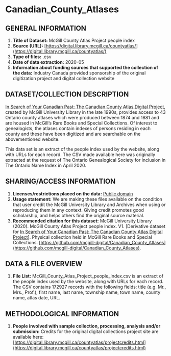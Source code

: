 # Canadian_County_Atlases

## GENERAL INFORMATION

1. **Title of Dataset:**  McGill County Atlas Project people index 
2. **Source (URL):** [https://digital.library.mcgill.ca/countyatlas/](https://digital.library.mcgill.ca/countyatlas/)
3. **Type of files:** .csv 
4. **Date of data extraction:** 2020-05 
5. **Information about funding sources that supported the collection of the data:** Industry Canada provided sponsorship of the original digitization project and digital collection website 
  
## DATASET/COLLECTION DESCRIPTION

[In Search of Your Canadian Past: The Canadian County Atlas Digital Project](http://digital.library.mcgill.ca/countyatlas/), created by McGill University Library in the late 1990s, provides access to 43 Ontario county atlases which were produced between 1874 and 1881 and are housed in McGill’s Rare Books and Special Collections. Of interest to genealogists, the atlases contain indexes of persons residing in each county and these have been digitized and are searchable on the abovementioned website.

This data set is an extract of the people index used by the website, along with URLs for each record. The CSV made available here was originally extracted at the request of The Ontario Genealogical Society for inclusion in The Ontario Name Index in April 2020. 

## SHARING/ACCESS INFORMATION

1. **Licenses/restrictions placed on the data:** [Public domain](https://creativecommons.org/publicdomain/mark/1.0/)
2. **Usage statement:** We are making these files available on the condition that user credit the McGill University Library and Archives when using or reproducing them in any context. Giving credit promotes good scholarship, and helps others find the original source material. 
3. **Recommended citation for this dataset:**  McGill University Library (2020). McGill County Atlas Project people index. V1. \[Derivative dataset for [In Search of Your Canadian Past: The Canadian County Atlas Digital Project](http://digital.library.mcgill.ca/countyatlas)\]. Physical collection held in McGill Rare Books and Special Collections. [https://github.com/mcgill-digital/Canadian_County_Atlases](https://github.com/mcgill-digital/Canadian_County_Atlases). 

## DATA &amp; FILE OVERVIEW

1. **File List:** McGill_County_Atlas_Project_people_index.csv is an extract of the people index used by the website, along with URLs for each record. The CSV contains 172927 records with the following fields: title (e.g. Mr., Mrs., Prof.), first name, last name, township name, town name, county name, atlas date, URL. 

## METHODOLOGICAL INFORMATION

1. **People involved with sample collection, processing, analysis and/or submission:** Credits for the original digital collections project site are available here: [https://digital.library.mcgill.ca/countyatlas/projectcredits.html](https://digital.library.mcgill.ca/countyatlas/projectcredits.html) 